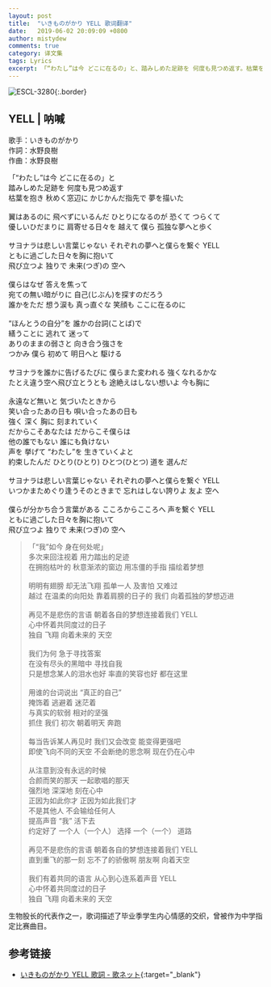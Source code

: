 ```yaml
---
layout: post
title:  "いきものがかり YELL 歌词翻译"
date:   2019-06-02 20:09:09 +0800
author: mistydew
comments: true
category: 译文集
tags: Lyrics
excerpt: 「“わたし”は今 どこに在るの」と、踏みしめた足跡を 何度も見つめ返す。枯葉を抱き 秋めく窓辺に、かじかんだ指先で 夢を描いた。
---
```

![ESCL-3280](https://is3-ssl.mzstatic.com/image/thumb/Music/v4/b7/e0/f8/b7e0f8e8-2676-8c31-b12e-71b3da391641/source/600x600bb.jpg){:.border}

## YELL | 呐喊

歌手：いきものがかり<br>
作詞：水野良樹<br>
作曲：水野良樹

<div class="lyric-original">
<p>
「“わたし”は今 どこに在るの」と<br>
踏みしめた足跡を 何度も見つめ返す<br>
枯葉を抱き 秋めく窓辺に かじかんだ指先で 夢を描いた<br>
<br>
翼はあるのに 飛べずにいるんだ ひとりになるのが 恐くて つらくて<br>
優しいひだまりに 肩寄せる日々を 越えて 僕ら 孤独な夢へと歩く<br>
<br>
サヨナラは悲しい言葉じゃない それぞれの夢へと僕らを繋ぐ YELL<br>
ともに過ごした日々を胸に抱いて<br>
飛び立つよ 独りで 未来(つぎ)の 空へ<br>
<br>
僕らはなぜ 答えを焦って<br>
宛ての無い暗がりに 自己(じぶん)を探すのだろう<br>
誰かをただ 想う涙も 真っ直ぐな 笑顔も ここに在るのに<br>
<br>
“ほんとうの自分”を 誰かの台詞(ことば)で<br>
繕うことに 逃れて 迷って<br>
ありのままの弱さと 向き合う強さを<br>
つかみ 僕ら 初めて 明日へと 駆ける<br>
<br>
サヨナラを誰かに告げるたびに 僕らまた変われる 強くなれるかな<br>
たとえ違う空へ飛び立とうとも 途絶えはしない想いよ 今も胸に<br>
<br>
永遠など無いと 気づいたときから<br>
笑い合ったあの日も 唄い合ったあの日も<br>
強く 深く 胸に 刻まれていく<br>
だからこそあなたは だからこそ僕らは<br>
他の誰でもない 誰にも負けない<br>
声を 挙げて “わたし”を 生きていくよと<br>
約束したんだ ひとり(ひとり) ひとつ(ひとつ) 道を 選んだ<br>
<br>
サヨナラは悲しい言葉じゃない それぞれの夢へと僕らを繋ぐ YELL<br>
いつかまためぐり逢うそのときまで 忘れはしない誇りよ 友よ 空へ<br>
<br>
僕らが分かち合う言葉がある こころからこころへ 声を繋ぐ YELL<br>
ともに過ごした日々を胸に抱いて<br>
飛び立つよ 独りで 未来(つぎ)の 空へ
</p>
</div>

<div class="lyric-translation">
<blockquote>
「“我”如今 身在何处呢」<br>
多次来回注视着 用力踏出的足迹<br>
在拥抱枯叶的 秋意渐浓的窗边 用冻僵的手指 描绘着梦想<br>
<br>
明明有翅膀 却无法飞翔 孤单一人 及害怕 又难过<br>
越过 在温柔的向阳处 靠着肩膀的日子的 我们 向着孤独的梦想迈进<br>
<br>
再见不是悲伤的言语 朝着各自的梦想连接着我们 YELL<br>
心中怀着共同度过的日子<br>
独自 飞翔 向着未来的 天空<br>
<br>
我们为何 急于寻找答案<br>
在没有尽头的黑暗中 寻找自我<br>
只是想念某人的泪水也好 率直的笑容也好 都在这里<br>
<br>
用谁的台词说出 “真正的自己”<br>
掩饰着 逃避着 迷茫着<br>
与真实的软弱 相对的坚强<br>
抓住 我们 初次 朝着明天 奔跑<br>
<br>
每当告诉某人再见时 我们又会改变 能变得更强吧<br>
即使飞向不同的天空 不会断绝的思念啊 现在仍在心中<br>
<br>
从注意到没有永远的时候<br>
合颜而笑的那天 一起歌唱的那天<br>
强烈地 深深地 刻在心中<br>
正因为如此你才 正因为如此我们才<br>
不是其他人 不会输给任何人<br>
提高声音 “我” 活下去<br>
约定好了 一个人（一个人） 选择 一个（一个） 道路<br>
<br>
再见不是悲伤的言语 朝着各自的梦想连接着我们 YELL<br>
直到重飞的那一刻 忘不了的骄傲啊 朋友啊 向着天空<br>
<br>
我们有着共同的语言 从心到心连系着声音 YELL<br>
心中怀着共同度过的日子<br>
独自 飞翔 向着未来的 天空
</blockquote>
</div>

生物股长的代表作之一，歌词描述了毕业季学生内心情感的交织，曾被作为中学指定比赛曲目。

## 参考链接

* [いきものがかり YELL 歌詞 - 歌ネット](https://www.uta-net.com/song/84214){:target="_blank"}
